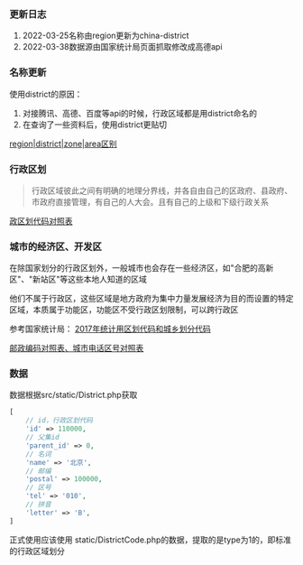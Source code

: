 ### 更新日志

1. 2022-03-25名称由region更新为china-district
2. 2022-03-38数据源由国家统计局页面抓取修改成高德api

### 名称更新

使用district的原因：

1. 对接腾讯、高德、百度等api的时候，行政区域都是用district命名的
2. 在查询了一些资料后，使用district更贴切

[region|district|zone|area区别](./description.md)

### 行政区划

> 行政区域彼此之间有明确的地理分界线，并各自由自己的区政府、县政府、市政府直接管理，有自己的人大会。且有自己的上级和下级行政关系

[政区划代码对照表](http://www.mca.gov.cn/article/sj/xzqh/2018/)

### 城市的经济区、开发区

在除国家划分的行政区划外，一般城市也会存在一些经济区，如"合肥的高新区"、"新站区"等这些本地人知道的区域

他们不属于行政区，这些区域是地方政府为集中力量发展经济为目的而设置的特定区域，本质属于功能区，功能区不受行政区划限制，可以跨行政区

参考国家统计局：
[2017年统计用区划代码和城乡划分代码](http://www.stats.gov.cn/tjsj/tjbz/tjyqhdmhcxhfdm/2017/index.html)

[邮政编码对照表、城市电话区号对照表](http://www.ip138.com/post/)

### 数据

数据根据src/static/District.php获取

```php
[
    // id，行政区划代码
    'id' => 110000,
    // 父集id
    'parent_id' => 0,
    // 名词
    'name' => '北京',
    // 邮编
    'postal' => 100000,
    // 区号
    'tel' => '010',
    // 拼音
    'letter' => 'B',
]

```

正式使用应该使用 static/DistrictCode.php的数据，提取的是type为1的，即标准的行政区域划分